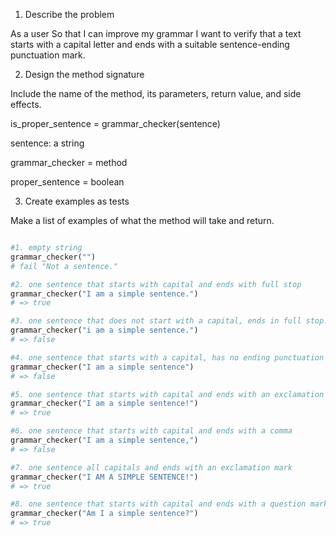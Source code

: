1. Describe the problem

As a user
So that I can improve my grammar
I want to verify that a text starts with a capital letter and ends with a suitable sentence-ending punctuation mark.

2. Design the method signature

Include the name of the method, its parameters, return value, and side effects.

is_proper_sentence = grammar_checker(sentence)

sentence: a string

grammar_checker = method

proper_sentence = boolean 

3. Create examples as tests

Make a list of examples of what the method will take and return.

```ruby

#1. empty string
grammar_checker("")
# fail "Not a sentence."

#2. one sentence that starts with capital and ends with full stop
grammar_checker("I am a simple sentence.")
# => true

#3. one sentence that does not start with a capital, ends in full stop.
grammar_checker("i am a simple sentence.")
# => false

#4. one sentence that starts with a capital, has no ending punctuation mark
grammar_checker("I am a simple sentence")
# => false

#5. one sentence that starts with capital and ends with an exclamation mark
grammar_checker("I am a simple sentence!")
# => true

#6. one sentence that starts with capital and ends with a comma
grammar_checker("I am a simple sentence,")
# => false

#7. one sentence all capitals and ends with an exclamation mark
grammar_checker("I AM A SIMPLE SENTENCE!")
# => true

#8. one sentence that starts with capital and ends with a question mark
grammar_checker("Am I a simple sentence?")
# => true



```